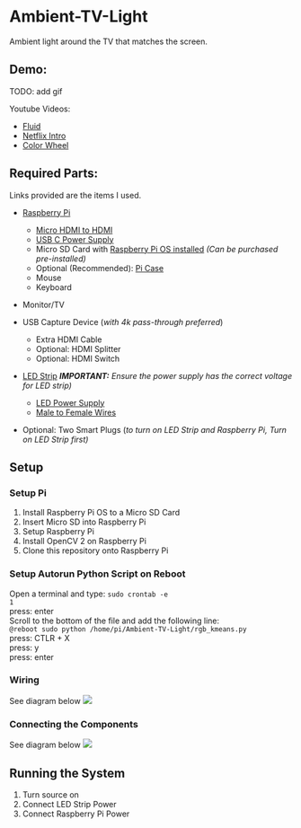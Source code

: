 # Ambient-TV-Light
Ambient light around the TV that matches the screen.

## Demo:

TODO: add gif

Youtube Videos:
* [Fluid](https://www.youtube.com/watch?v=qC0vDKVPCrw)
* [Netflix Intro](https://www.youtube.com/watch?v=6Jg_rkKtJgo)
* [Color Wheel](https://www.youtube.com/watch?v=8u4UzzJZAUg)

## Required Parts:
Links provided are the items I used.

* [Raspberry Pi](https://www.amazon.com/gp/product/B07TD42S27/ref=ppx_yo_dt_b_asin_title_o09_s00?ie=UTF8&psc=1) 
  * [Micro HDMI to HDMI](https://www.amazon.com/gp/product/B07TTKD38N/ref=ppx_yo_dt_b_asin_title_o03_s00?ie=UTF8&psc=1)
  * [USB C Power Supply](https://www.amazon.com/gp/product/B07TYQRXTK/ref=ppx_yo_dt_b_asin_title_o09_s00?ie=UTF8&psc=1)
  * Micro SD Card with [Raspberry Pi OS installed](https://www.raspberrypi.org/software/) _(Can be purchased pre-installed)_
  * Optional (Recommended): [Pi Case](https://www.amazon.com/gp/product/B07D3S4KBK/ref=ppx_yo_dt_b_asin_title_o03_s01?ie=UTF8&th=1)
  * Mouse
  * Keyboard
  
* Monitor/TV

* USB Capture Device (_with 4k pass-through preferred_)
  * Extra HDMI Cable
  * Optional: HDMI Splitter
  * Optional: HDMI Switch
  
* [LED Strip](https://www.amazon.com/gp/product/B01CNL6LLA/ref=ppx_yo_dt_b_asin_title_o09_s00?ie=UTF8&psc=1) _**IMPORTANT:** Ensure the power supply has the correct voltage for LED strip)_
  * [LED Power Supply](https://www.amazon.com/gp/product/B06Y64QLBM/ref=ppx_yo_dt_b_asin_title_o09_s00?ie=UTF8&psc=1)
  * [Male to Female Wires](https://www.amazon.com/gp/product/B01EV70C78/ref=ppx_yo_dt_b_asin_title_o02_s00?ie=UTF8&psc=1)
 
* Optional: Two Smart Plugs (_to turn on LED Strip and Raspberry Pi, Turn on LED Strip first)_

## Setup
  
### Setup Pi
1. Install Raspberry Pi OS to a Micro SD Card
2. Insert Micro SD into Raspberry Pi
3. Setup Raspberry Pi
4. Install OpenCV 2 on Raspberry Pi
5. Clone this repository onto Raspberry Pi

### Setup Autorun Python Script on Reboot
Open a terminal and type:
```sudo crontab -e```<br />
```1```<br />
press: enter<br />
Scroll to the bottom of the file and add the following line:<br />
```@reboot sudo python /home/pi/Ambient-TV-Light/rgb_kmeans.py```<br />
press: CTLR + X<br />
press: y<br />
press: enter<br />

### Wiring
See diagram below
![](/wiring.png)

### Connecting the Components
See diagram below
![](/components.png)

## Running the System
1. Turn source on
2. Connect LED Strip Power
3. Connect Raspberry Pi Power
